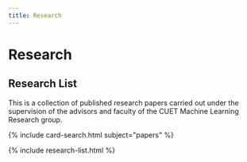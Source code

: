 ```yaml
---
title: Research
---
```


# <i class="fas fa-microscope"></i>Research

<!-- section break -->

<!-- ## Card Search

This is a collection of published research papers carried out under the supervision of the advisors and faculty of the CUET Machine Learning Research group.

{% include card-search.html subject="papers" %} -->

<!-- section break -->

## Research List
This is a collection of published research papers carried out under the supervision of the advisors and faculty of the CUET Machine Learning Research group.

{% include card-search.html subject="papers" %}
<!-- This is a collection of published research papers carried out under the supervision of the advisors and teacher of the CUET Machine Learning Research group. -->
<!-- A _research list_ component, to sort and group all of your research publications.
Can be used on any page, but assumes its content from `/_data/research-output.yml`.
Uses the _card_ component (small). -->

{% include research-list.html %}
